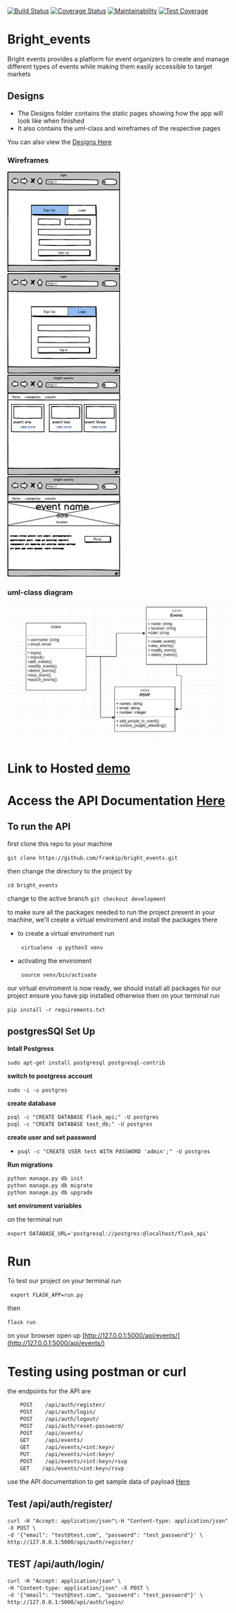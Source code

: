 [![Build Status](https://travis-ci.org/frankip/bright_events.svg?branch=v2_events)](https://travis-ci.org/frankip/bright_events)
[![Coverage Status](https://coveralls.io/repos/github/frankip/bright_events/badge.svg?branch=v2_events)](https://coveralls.io/github/frankip/bright_events?branch=v2_events)
[![Maintainability](https://api.codeclimate.com/v1/badges/f1998862ddd21c5fc013/maintainability)](https://codeclimate.com/github/frankip/bright_events/maintainability)
[![Test Coverage](https://api.codeclimate.com/v1/badges/f1998862ddd21c5fc013/test_coverage)](https://codeclimate.com/github/frankip/bright_events/test_coverage)
# Bright_events
Bright events provides a platform for event organizers to create and manage different types of events while making them easily accessible to target markets

## Designs ##
* The Designs folder contains the static pages showing how the app will look like when finished
* It also contains the uml-class and wireframes of the respective pages

You can also view the [Designs Here](https://confident-colden-f872a4.netlify.com/sign-in.html)

### Wireframes 
![Alt sign-up](https://github.com/frankip/bright_events/blob/master/designs/wireframes/registration%20page.jpeg)
![Alt sign-in](https://github.com/frankip/bright_events/blob/master/designs/wireframes/login%20page.jpeg)
![Alt homepage](https://github.com/frankip/bright_events/blob/master/designs/wireframes/index.html.jpeg)
![Alt event details](https://github.com/frankip/bright_events/blob/master/designs/wireframes/details%20page.jpeg)

### uml-class diagram ###
![Alt Uml-diagram](https://github.com/frankip/bright_events/blob/master/designs/wireframes/uml.jpeg)

# Link to Hosted [demo](https://eventsbright.herokuapp.com/api/events/)
# Access the API Documentation [Here](https://eventsbright.herokuapp.com/apidocs/#/)
## To run the API  ##
first clone this repo to your machine 

 ``` git clone https://github.com/frankip/bright_events.git ```

then change the directory to the project by 

``` cd bright_events ```

change to the active branch
    ``` git checkout development ```

to make sure all the packages needed to run the project present in your machine,
we'll create a virtual enviroment and install the packages there

* to create a virtual enviroment run


    ``` virtualenv -p python3 venv```
* activating the enviroment

    ``` source venv/bin/activate```

our virtual enviroment is now ready, we should install all packages for our project
ensure you have pip installed otherwise 
then on your terminal run

``` pip install -r requirements.txt ```

## **postgresSQl Set Up**
**Intall Postgress**

```sudo apt-get install postgresql postgresql-contrib```

**switch to postgress account**

```sudo -i -u postgres```

**create database**
    
    psql -c "CREATE DATABASE flask_api;" -U postgres
    psql -c "CREATE DATABASE test_db;" -U postgres

**create user and set password**

- ```psql -c "CREATE USER test WITH PASSWORD 'admin';" -U postgres```

**Run migrations**

    python manage.py db init
    python manage.py db migrate
    python manage.py db upgrade

**set enviroment variables**

on the terminal run

```export DATABASE_URL='postgresql://postgres:@localhost/flask_api'```

# Run 
To test our project on your terminal run 

``` export FLASK_APP=run.py```

then

``` flask run ```

on your browser open up [http://127.0.0.1:5000/api/events/](http://127.0.0.1:5000/api/events/)

# Testing using postman or curl 

the endpoints for the API are

        POST    /api/auth/register/
        POST    /api/auth/login/
        POST    /api/auth/logout/
        POST    /api/auth/reset-password/
        POST    /api/events/
        GET     /api/events/
        GET     /api/events/<int:key>/
        PUT     /api/events/<int:key>/
        POST    /api/events/<int:key>/rsvp
        GET    /api/events/<int:key>/rsvp

use the API documentation to get sample data of payload [Here](https://eventsbright.herokuapp.com/apidocs/#/)

## Test /api/auth/register/
    
    curl -H "Accept: application/json"\-H "Content-type: application/json" -X POST \
	-d '{"email": "test@test.com", "password": "test_password"}' \
	http://127.0.0.1:5000/api/auth/register/

## TEST /api/auth/login/
    
    curl -H "Accept: application/json" \
	-H "Content-type: application/json" -X POST \
	-d '{"email": "test@test.com", "password": "test_password"}' \
	http://127.0.0.1:5000/api/auth/login/

    
